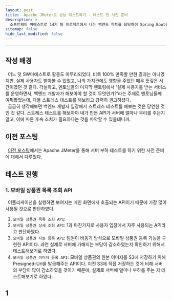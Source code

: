 ```yaml
---
layout: post
title:  Apache JMeter로 성능 테스트하기 - 테스트 전 사전 준비
description: >
  소프트웨어 마에스트로 14기 팀 프로젝트에서 나는 백엔드 파트를 담당하여 Spring Boot를 통한 WAS 개발을 하였다. JMeter를 통해 내가 만든 API의 성능 테스트를 하게 되었고, 이에 대한 과정과 결과를 기록하고자 게시글을 작성하게 되었다.
sitemap: false
hide_last_modified: false
---
```


---

## 작성 배경

&nbsp; 어느 덧 SW마에스트로 활동도 마무리되었다. 비록 100% 만족할 만한 결과는 아니였지만, 실제 사용자도 받아볼 수 있었고, 나의 가치관에도 영향을 주었던 매우 뜻깊은 시간이였던 것 같다. 각설하고, 멘토님들의 마지막 멘토링에서 '실제 사용자를 받는 서비스를 운영하면서, 백엔드 개발자가 해보아야 할 것이 무엇인가?'라는 주제로 멘토님들께 여쭤봤었는데, 다들 스트레스 테스트를 해보라고 강력히 권고하셨다.<br>
&nbsp; 곰곰히 생각해보면 백엔드 개발자 입장에서 스트레스 테스트를 해보는 것은 당연한 것인 것 같다. 스트레스 테스트를 해보아야 내가 만든 API가 서버에 얼마나 무리를 주는지 알고, 이에 따른 후속 조치가 필요하다는 것을 파악할 수 있을테니까.

## 이전 포스팅

&nbsp; [이전 포스팅](https://jinlee.kr/web/2023-12-30-jmeter2/)에서는 Apache JMeter를 통해 서버 부하 테스트를 하기 위한 사전 준비에 대해서 다루었다.

## 테스트 진행

### 1. 모바일 상품권 목록 조회 API

&nbsp; 어플리케이션을 실행하면 보여지는 메인 화면에서 호출되는 API이기 때문에 가장 많이 사용될 것으로 판단하였다.

1. `모바일 상품권 목록 조회 API`:
2. `모바일 상품권 상세 조회 API`: 1과 마찬가지로 사용자 입장에서 자주 사용되는 API라고 판단하였다.
3. `모바일 상품권 자동 등록 API`: 팀원이 비동기 방식으로 모바일 상품권 등록 기능을 구현한 API이다. 과연 실제로 서버에 가해지는 부담이 감소하였는지 확인하기 위해서 테스트해보기로 하였다.
4. `모바일 상품권 이미지 등록 API`: 모바일 상품권의 원본 이미지를 S3에 저장하기 위해 Presigned-Url을 발급해주는 API이다. 이전 S3에 직접 저장하는 것에 비해 서버의 부담이 많이 감소하였을 것이기 때문에, 실제로 서버에 얼마나 부하를 주는 지 테스트해보기로 하였다.

## 1
